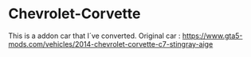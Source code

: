 # Chevrolet-Corvette
This is a addon car that I´ve converted. Original car : https://www.gta5-mods.com/vehicles/2014-chevrolet-corvette-c7-stingray-aige
